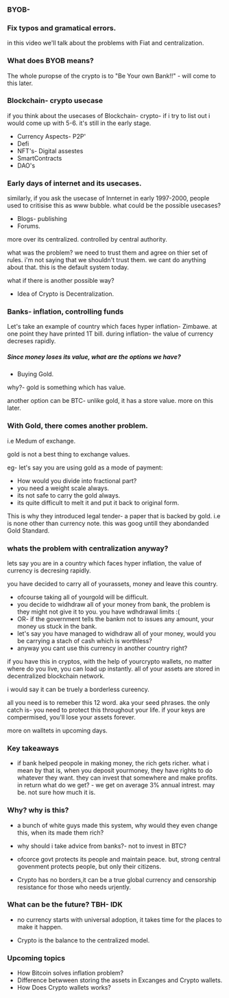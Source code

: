 ### BYOB-

### Fix typos and gramatical errors.

in this video we'll talk about the problems with Fiat and centralization.

### What does BYOB means?

The whole puropse of the crypto is to "Be Your own Bank!!" - will come to this later.

### Blockchain- crypto usecase

if you think about the usecases of Blockchain- crypto- if i try to list out i would come up with 5-6. it's still in the early stage.

- Currency Aspects- P2P'
- Defi
- NFT's- Digital assestes
- SmartContracts
- DAO's

### Early days of internet and its usecases.

similarly, if you ask the usecase of Innternet in early 1997-2000, people used to critisise this as www bubble. what could be the possible usecases?

- Blogs- publishing
- Forums.

more over its centralized. controlled by central authority.

what was the problem? we need to trust them and agree on thier set of rules. i'm not saying that we shouldn't trust them. we cant do anything about that. this is the default system today.

what if there is another possible way?

- Idea of Crypto is Decentralization.

### Banks- inflation, controlling funds

Let's take an example of country which faces hyper inflation- Zimbawe. at one point they have printed 1T bill. during inflation- the value of currency decreses rapidly.

##### Since money loses its value, what are the options we have?

- Buying Gold.

why?- gold is something which has value.

another option can be BTC- unlike gold, it has a store value. more on this later.

### With Gold, there comes another problem.

i.e Medum of exchange.

gold is not a best thing to exchange values.

eg- let's say you are using gold as a mode of payment:

- How would you divide into fractional part?
- you need a weight scale always.
- its not safe to carry the gold always.
- its quite difficult to melt it and put it back to original form.

This is why they introduced legal tender- a paper that is backed by gold. i.e is none other than currency note. this was goog untill they abondanded Gold Standard.

### whats the problem with centralization anyway?

lets say you are in a country which faces hyper inflation, the value of currency is decresing rapidly.

you have decided to carry all of yourassets, money and leave this country.

- ofcourse taking all of yourgold will be difficult.
- you decide to widhdraw all of your money from bank, the problem is they might not give it to you. you have wdhdrawal limits :(
- OR- if the government tells the bankm not to issues any amount, your money us stuck in the bank.
- let's say you have managed to widhdraw all of your money, would you be carrying a stach of cash which is worthless?
- anyway you cant use this currency in another country right?

if you have this in cryptos, with the help of yourcrypto wallets, no matter where do you live, you can load up instantly. all of your assets are stored in decentralized blockchain network.

i would say it can be truely a borderless cureency.

all you need is to remeber this 12 word. aka your seed phrases. the only catch is- you need to protect this throughout your life. if your keys are compermised, you'll lose your assets forever.

more on walltets in upcoming days.

### Key takeaways

- if bank helped peopole in making money, the rich gets richer. what i mean by that is, when you deposit yourmoney, they have rights to do whatever they want. they can invest that somewhere and make profits. in return what do we get? - we get on average 3% annual intrest. may be. not sure how much it is.

### Why? why is this?

- a bunch of white guys made this system, why would they even change this, when its made them rich?

- why should i take advice from banks?- not to invest in BTC?

- ofcorce govt protects its people and maintain peace. but, strong central govenment protects people, but only their citizens.

- Crypto has no borders,it can be a true global currency and censorship resistance for those who needs urjently.

### What can be the future? TBH- IDK

- no currency starts with universal adoption, it takes time for the places to make it happen.

- Crypto is the balance to the centralized model.

### Upcoming topics

- How Bitcoin solves inflation problem?
- Difference betwween storing the assets in Excanges and Crypto wallets.
- How Does Crypto wallets works?

